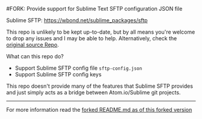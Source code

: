 #FORK: Provide support for Sublime Text SFTP configuration JSON file

Sublime SFTP: https://wbond.net/sublime_packages/sftp

This repo is unlikely to be kept up-to-date, but by all means you're welcome to drop any issues and I may be able to help. Alternatively, check the [original source Repo](https://github.com/amoussard/sftp-deployment).

What can this repo do?

* Support Sublime SFTP config file `sftp-config.json`
* Support Sublime SFTP config keys

This repo doesn't provide many of the features that Sublime SFTP provides and just simply acts as a bridge between Atom.io/Sublime git projects.

---

For more information read the [forked README.md as of this forked version](https://github.com/amoussard/sftp-deployment/blob/a7f4cb427e11ca6d8f273d70095f729f24d0b77c/README.md)
